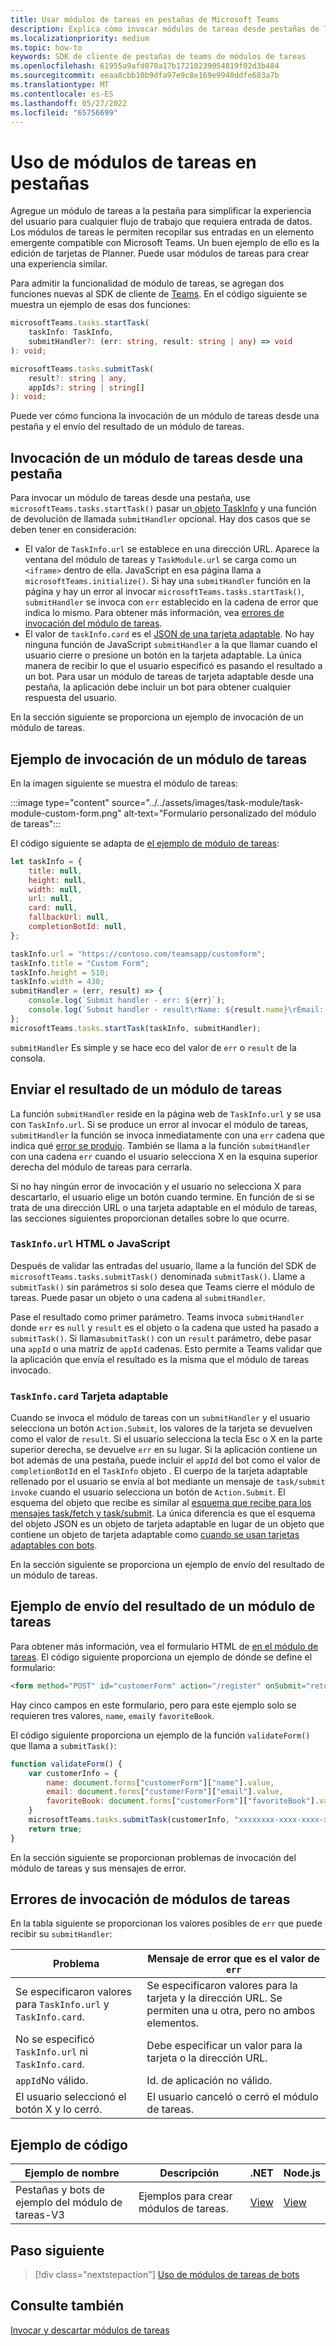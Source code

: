 ```yaml
---
title: Usar módulos de tareas en pestañas de Microsoft Teams
description: Explica cómo invocar módulos de tareas desde pestañas de Teams y enviar su resultado mediante el SDK de cliente de Microsoft Teams. Incluye ejemplos de código.
ms.localizationpriority: medium
ms.topic: how-to
keywords: SDK de cliente de pestañas de teams de módulos de tareas
ms.openlocfilehash: 61955a9afd070a17b17210239054819f02d3b484
ms.sourcegitcommit: eeaa8cbb10b9dfa97e9c8e169e9940ddfe683a7b
ms.translationtype: MT
ms.contentlocale: es-ES
ms.lasthandoff: 05/27/2022
ms.locfileid: "65756699"
---
```

# <a name="use-task-modules-in-tabs"></a>Uso de módulos de tareas en pestañas

Agregue un módulo de tareas a la pestaña para simplificar la experiencia del usuario para cualquier flujo de trabajo que requiera entrada de datos. Los módulos de tareas le permiten recopilar sus entradas en un elemento emergente compatible con Microsoft Teams. Un buen ejemplo de ello es la edición de tarjetas de Planner. Puede usar módulos de tareas para crear una experiencia similar.

Para admitir la funcionalidad de módulo de tareas, se agregan dos funciones nuevas al SDK de cliente de [Teams](/javascript/api/overview/msteams-client). En el código siguiente se muestra un ejemplo de esas dos funciones:

```typescript
microsoftTeams.tasks.startTask(
    taskInfo: TaskInfo,
    submitHandler?: (err: string, result: string | any) => void
): void;

microsoftTeams.tasks.submitTask(
    result?: string | any,
    appIds?: string | string[]
): void;
```

Puede ver cómo funciona la invocación de un módulo de tareas desde una pestaña y el envío del resultado de un módulo de tareas.

## <a name="invoke-a-task-module-from-a-tab"></a>Invocación de un módulo de tareas desde una pestaña

Para invocar un módulo de tareas desde una pestaña, use `microsoftTeams.tasks.startTask()` pasar un[ objeto TaskInfo](~/task-modules-and-cards/task-modules/invoking-task-modules.md#the-taskinfo-object) y una función de devolución de llamada `submitHandler` opcional. Hay dos casos que se deben tener en consideración:

* El valor de `TaskInfo.url` se establece en una dirección URL. Aparece la ventana del módulo de tareas y `TaskModule.url` se carga como un `<iframe>` dentro de ella. JavaScript en esa página llama a `microsoftTeams.initialize()`. Si hay una `submitHandler` función en la página y hay un error al invocar `microsoftTeams.tasks.startTask()`, `submitHandler` se invoca con `err` establecido en la cadena de error que indica lo mismo. Para obtener más información, vea [errores de invocación del módulo de tareas](#task-module-invocation-errors).
* El valor de `taskInfo.card` es el [JSON de una tarjeta adaptable](~/task-modules-and-cards/task-modules/invoking-task-modules.md#adaptive-card-or-adaptive-card-bot-card-attachment). No hay ninguna función de JavaScript `submitHandler` a la que llamar cuando el usuario cierre o presione un botón en la tarjeta adaptable. La única manera de recibir lo que el usuario especificó es pasando el resultado a un bot. Para usar un módulo de tareas de tarjeta adaptable desde una pestaña, la aplicación debe incluir un bot para obtener cualquier respuesta del usuario.

En la sección siguiente se proporciona un ejemplo de invocación de un módulo de tareas.

## <a name="example-of-invoking-a-task-module"></a>Ejemplo de invocación de un módulo de tareas

En la imagen siguiente se muestra el módulo de tareas:

:::image type="content" source="../../assets/images/task-module/task-module-custom-form.png" alt-text="Formulario personalizado del módulo de tareas":::

El código siguiente se adapta de [el ejemplo de módulo de tareas](~/task-modules-and-cards/task-modules/invoking-task-modules.md#code-sample):

```javascript
let taskInfo = {
    title: null,
    height: null,
    width: null,
    url: null,
    card: null,
    fallbackUrl: null,
    completionBotId: null,
};

taskInfo.url = "https://contoso.com/teamsapp/customform";
taskInfo.title = "Custom Form";
taskInfo.height = 510;
taskInfo.width = 430;
submitHandler = (err, result) => {
    console.log(`Submit handler - err: ${err}`);
    console.log(`Submit handler - result\rName: ${result.name}\rEmail: ${result.email}\rFavorite book: ${result.favoriteBook}`);
};
microsoftTeams.tasks.startTask(taskInfo, submitHandler);
```

`submitHandler` Es simple y se hace eco del valor de `err` o `result` de la consola.

## <a name="submit-the-result-of-a-task-module"></a>Enviar el resultado de un módulo de tareas

La función `submitHandler` reside en la página web de `TaskInfo.url` y se usa con `TaskInfo.url`. Si se produce un error al invocar el módulo de tareas, `submitHandler` la función se invoca inmediatamente con una `err` cadena que indica qué [error se produjo](#task-module-invocation-errors). También se llama a la función `submitHandler` con una cadena `err` cuando el usuario selecciona X en la esquina superior derecha del módulo de tareas para cerrarla.

Si no hay ningún error de invocación y el usuario no selecciona X para descartarlo, el usuario elige un botón cuando termine. En función de si se trata de una dirección URL o una tarjeta adaptable en el módulo de tareas, las secciones siguientes proporcionan detalles sobre lo que ocurre.

### <a name="html-or-javascript-taskinfourl"></a>`TaskInfo.url` HTML o JavaScript

Después de validar las entradas del usuario, llame a la función del SDK de `microsoftTeams.tasks.submitTask()` denominada `submitTask()`. Llame a `submitTask()` sin parámetros si solo desea que Teams cierre el módulo de tareas. Puede pasar un objeto o una cadena al `submitHandler`.

Pase el resultado como primer parámetro. Teams invoca `submitHandler` donde `err` es `null` y `result` es el objeto o la cadena que usted ha pasado a `submitTask()`. Si llama`submitTask()` con un `result` parámetro, debe pasar una `appId` o una matriz de `appId` cadenas. Esto permite a Teams validar que la aplicación que envía el resultado es la misma que el módulo de tareas invocado.

### <a name="adaptive-card-taskinfocard"></a>`TaskInfo.card` Tarjeta adaptable

Cuando se invoca el módulo de tareas con un `submitHandler` y el usuario selecciona un botón `Action.Submit`, los valores de la tarjeta se devuelven como el valor de `result`. Si el usuario selecciona la tecla Esc o X en la parte superior derecha, se devuelve `err` en su lugar. Si la aplicación contiene un bot además de una pestaña, puede incluir el `appId` del bot como el valor de `completionBotId` en el `TaskInfo` objeto . El cuerpo de la tarjeta adaptable rellenado por el usuario se envía al bot mediante un mensaje de `task/submit invoke` cuando el usuario selecciona un botón de `Action.Submit`. El esquema del objeto que recibe es similar al [esquema que recibe para los mensajes task/fetch y task/submit](~/task-modules-and-cards/task-modules/task-modules-bots.md#payload-of-taskfetch-and-tasksubmit-messages). La única diferencia es que el esquema del objeto JSON es un objeto de tarjeta adaptable en lugar de un objeto que contiene un objeto de tarjeta adaptable como [cuando se usan tarjetas adaptables con bots](~/task-modules-and-cards/task-modules/task-modules-bots.md#payload-of-taskfetch-and-tasksubmit-messages).

En la sección siguiente se proporciona un ejemplo de envío del resultado de un módulo de tareas.

## <a name="example-of-submitting-the-result-of-a-task-module"></a>Ejemplo de envío del resultado de un módulo de tareas

Para obtener más información, vea el formulario HTML de [en el módulo de tareas](#example-of-invoking-a-task-module). El código siguiente proporciona un ejemplo de dónde se define el formulario:

```html
<form method="POST" id="customerForm" action="/register" onSubmit="return validateForm()">
```

Hay cinco campos en este formulario, pero para este ejemplo solo se requieren tres valores, `name`, `email`y `favoriteBook`.

El código siguiente proporciona un ejemplo de la función `validateForm()` que llama a `submitTask()`:

```javascript
function validateForm() {
    var customerInfo = {
        name: document.forms["customerForm"]["name"].value,
        email: document.forms["customerForm"]["email"].value,
        favoriteBook: document.forms["customerForm"]["favoriteBook"].value
    }
    microsoftTeams.tasks.submitTask(customerInfo, "xxxxxxxx-xxxx-xxxx-xxxx-xxxxxxxxxxxx");
    return true;
}
```

En la sección siguiente se proporcionan problemas de invocación del módulo de tareas y sus mensajes de error.

## <a name="task-module-invocation-errors"></a>Errores de invocación de módulos de tareas

En la tabla siguiente se proporcionan los valores posibles de `err` que puede recibir su `submitHandler`:

| Problema | Mensaje de error que es el valor de `err` |
| ------- | ------------------------------ |
| Se especificaron valores para `TaskInfo.url` y `TaskInfo.card`. | Se especificaron valores para la tarjeta y la dirección URL. Se permiten una u otra, pero no ambos elementos. |
| No se especificó `TaskInfo.url` ni `TaskInfo.card`. | Debe especificar un valor para la tarjeta o la dirección URL. |
| `appId`No válido. | Id. de aplicación no válido. |
| El usuario seleccionó el botón X y lo cerró. | El usuario canceló o cerró el módulo de tareas. |

## <a name="code-sample"></a>Ejemplo de código

|Ejemplo de nombre | Descripción | .NET | Node.js|
|----------------|-----------------|--------------|----------------|
|Pestañas y bots de ejemplo del módulo de tareas-V3 | Ejemplos para crear módulos de tareas. |[View](https://github.com/OfficeDev/Microsoft-Teams-Samples/tree/main/samples/app-task-module/csharp)|[View](https://github.com/OfficeDev/Microsoft-Teams-Samples/tree/main/samples/app-task-module/nodejs)|

## <a name="next-step"></a>Paso siguiente

> [!div class="nextstepaction"]
> [Uso de módulos de tareas de bots](~/task-modules-and-cards/task-modules/task-modules-bots.md)

## <a name="see-also"></a>Consulte también

[Invocar y descartar módulos de tareas](~/task-modules-and-cards/task-modules/invoking-task-modules.md)
